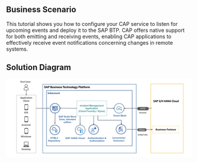 ## Business Scenario

This tutorial shows you how to configure your CAP service to listen for upcoming events and deploy it to the SAP BTP. CAP offers native support for both emitting and receiving events, enabling CAP applications to effectively receive event notifications concerning changes in remote systems.

## Solution Diagram

![Solution-Diagram](./Solution-Diagram.png)